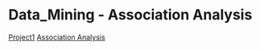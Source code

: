 # Data_Mining - Association Analysis
[Project1](https://github.com/Kuan-Ting-Cho/Data_Mining/blob/main/Association%20Analysis/Data%20Mining%20Project%201.pdf)
[Association Analysis](https://github.com/Kuan-Ting-Cho/Data_Mining/blob/main/Association%20Analysis/Project1.pdf)
